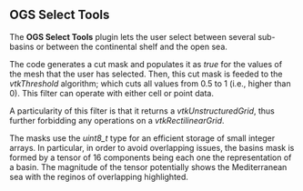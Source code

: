 ## OGS Select Tools

The **OGS Select Tools** plugin lets the user select between several sub-basins or between the continental shelf and the open sea. 

The code generates a cut mask and populates it as _true_ for the values of the mesh that the user has selected. Then, this cut mask is feeded to the _vtkThreshold_ algorithm; which cuts all values from 0.5 to 1 (i.e., higher than 0). This filter can operate with either cell or point data.

A particularity of this filter is that it returns a _vtkUnstructuredGrid_, thus further forbidding any operations on a _vtkRectilinearGrid_.

The masks use the _uint8_t_ type for an efficient storage of small integer arrays. In particular, in order to avoid overlapping issues, the basins mask is formed by a tensor of 16 components being each one the representation of a basin. The magnitude of the tensor potentially shows the Mediterranean sea with the reginos of overlapping highlighted.
